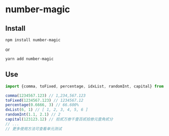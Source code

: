 # number-magic

## Install
```
npm install number-magic
```
or
```
yarn add number-magic
```

## Use
```js
import {comma, toFixed, percentage, idxList, randomInt, capital} from 'number-magic'

comma(1234567.123) // 1,234,567.123
toFixed(1234567.123) // 1234567.12
percentage(0.6666, 3) // 66.600%
dxList(6, 1) // [ 1, 2, 3, 4, 5, 6 ]
randomInt(1.1, 2.1) // 2
capital(123123.12) // 拾贰万叁千壹百贰拾叁元壹角贰分
// ...
// 更多使用方法可查看单元测试
```
